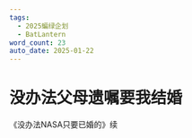 ```yaml
---
tags:
  - 2025蝙绿企划
  - BatLantern
word_count: 23
auto_date: 2025-01-22
---
```


# 没办法父母遗嘱要我结婚

《没办法NASA只要已婚的》续
